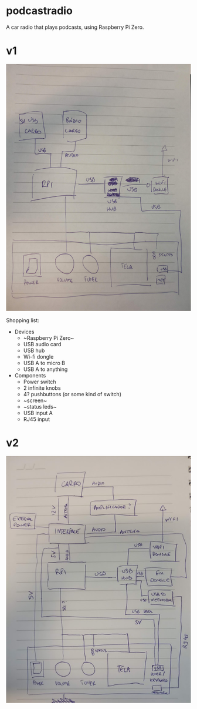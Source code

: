 # podcastradio
A car radio that plays podcasts, using Raspberry Pi Zero.

# v1

![design](v1.jpg)

Shopping list:

- Devices
  - ~Raspberry Pi Zero~
  - USB audio card
  - USB hub
  - Wi-fi dongle
  - USB A to micro B
  - USB A to anything
- Components
  - Power switch
  - 2 infinite knobs
  - 4? pushbuttons (or some kind of switch)
  - ~screen~
  - ~status leds~
  - USB input A
  - RJ45 input

# v2

![design](v2.jpg)
